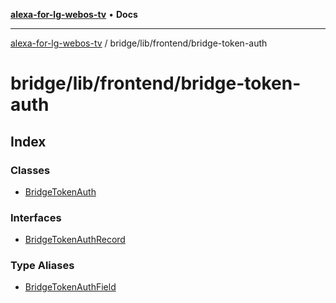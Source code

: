 [**alexa-for-lg-webos-tv**](../../../../README.md) • **Docs**

***

[alexa-for-lg-webos-tv](../../../../modules.md) / bridge/lib/frontend/bridge-token-auth

# bridge/lib/frontend/bridge-token-auth

## Index

### Classes

- [BridgeTokenAuth](classes/BridgeTokenAuth.md)

### Interfaces

- [BridgeTokenAuthRecord](interfaces/BridgeTokenAuthRecord.md)

### Type Aliases

- [BridgeTokenAuthField](type-aliases/BridgeTokenAuthField.md)
